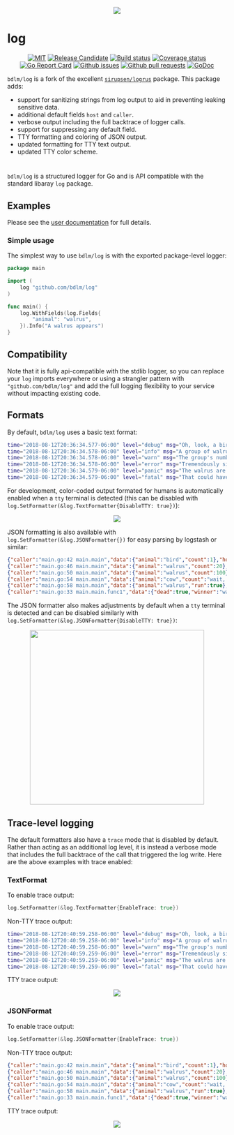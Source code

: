 <p align="center">
    <img src="https://github.com/bdlm/log/wiki/assets/images/tty.png">
</p>

# log

<p align="center">
	<a href="https://github.com/bdlm/log/blob/master/LICENSE"><img src="https://img.shields.io/badge/license-MIT-blue.svg" alt="MIT"></a>
	<a href="https://github.com/mkenney/software-guides/blob/master/STABILITY-BADGES.md#release-candidate"><img src="https://img.shields.io/badge/stability-pre--release-48c9b0.svg" alt="Release Candidate"></a>
	<a href="https://travis-ci.org/bdlm/log"><img src="https://travis-ci.org/bdlm/log.svg?branch=master" alt="Build status"></a>
	<a href="https://codecov.io/gh/bdlm/log"><img src="https://img.shields.io/codecov/c/github/bdlm/log/master.svg" alt="Coverage status"></a>
	<a href="https://goreportcard.com/report/github.com/bdlm/log"><img src="https://goreportcard.com/badge/github.com/bdlm/log" alt="Go Report Card"></a>
	<a href="https://github.com/bdlm/log/issues"><img src="https://img.shields.io/github/issues-raw/bdlm/log.svg" alt="Github issues"></a>
	<a href="https://github.com/bdlm/log/pulls"><img src="https://img.shields.io/github/issues-pr/bdlm/log.svg" alt="Github pull requests"></a>
	<a href="https://godoc.org/github.com/bdlm/log"><img src="https://godoc.org/github.com/bdlm/log?status.svg" alt="GoDoc"></a>
</p>

`bdlm/log` is a fork of the excellent [`sirupsen/logrus`](https://github.com/sirupsen/logrus) package. This package adds:

* support for sanitizing strings from log output to aid in preventing leaking sensitive data.
* additional default fields `host` and `caller`.
* verbose output including the full backtrace of logger calls.
* support for suppressing any default field.
* TTY formatting and coloring of JSON output.
* updated formatting for TTY text output.
* updated TTY color scheme.

#

`bdlm/log` is a structured logger for Go and is API compatible with the standard libaray `log` package.

## Examples

Please see the [user documentation](https://github.com/bdlm/log/wiki) for full details.

### Simple usage

The simplest way to use `bdlm/log` is with the exported package-level logger:

```go
package main

import (
    log "github.com/bdlm/log"
)

func main() {
    log.WithFields(log.Fields{
        "animal": "walrus",
    }).Info("A walrus appears")
}
```

## Compatibility

Note that it is fully api-compatible with the stdlib logger, so you can replace your `log` imports everywhere or using a strangler pattern with `"github.com/bdlm/log"` and add the full logging flexibility to your service without impacting existing code.

## Formats

By default, `bdlm/log` uses a basic text format:
```sh
time="2018-08-12T20:36:34.577-06:00" level="debug" msg="Oh, look, a bird..." data.animal="bird" data.count=1 caller="main.go:42 main.main" host="myhost"
time="2018-08-12T20:36:34.578-06:00" level="info" msg="A group of walrus emerges from the ocean" data.animal="walrus" data.count=20 caller="main.go:46 main.main" host="myhost"
time="2018-08-12T20:36:34.578-06:00" level="warn" msg="The group's number increased tremendously!" data.animal="walrus" data.count=100 caller="main.go:50 main.main" host="myhost"
time="2018-08-12T20:36:34.578-06:00" level="error" msg="Tremendously sized cow enters the ocean." data.animal="cow" data.count="wait, what?" caller="main.go:54 main.main" host="myhost"
time="2018-08-12T20:36:34.579-06:00" level="panic" msg="The walrus are attacking!" data.animal="walrus" data.run=true caller="main.go:58 main.main" host="myhost"
time="2018-08-12T20:36:34.579-06:00" level="fatal" msg="That could have gone better..." data.dead=true data.winner="walrus" caller="main.go:33 main.main.func1" host="myhost"
```

For development, color-coded output formated for humans is automatically enabled when a `tty` terminal is detected (this can be disabled with `log.SetFormatter(&log.TextFormatter{DisableTTY: true})`):

<p align="center">
    <img src="https://github.com/bdlm/log/wiki/assets/images/tty.png">
</p>

JSON formatting is also available with `log.SetFormatter(&log.JSONFormatter{})` for easy parsing by logstash or similar:

```json
{"caller":"main.go:42 main.main","data":{"animal":"bird","count":1},"host":"myhost","level":"debug","msg":"Oh, look, a bird...","time":"2018-08-12T20:38:03.997-06:00"}
{"caller":"main.go:46 main.main","data":{"animal":"walrus","count":20},"host":"myhost","level":"info","msg":"A group of walrus emerges from the ocean","time":"2018-08-12T20:38:03.998-06:00"}
{"caller":"main.go:50 main.main","data":{"animal":"walrus","count":100},"host":"myhost","level":"warn","msg":"The group's number increased tremendously!","time":"2018-08-12T20:38:03.998-06:00"}
{"caller":"main.go:54 main.main","data":{"animal":"cow","count":"wait, what?"},"host":"myhost","level":"error","msg":"Tremendously sized cow enters the ocean.","time":"2018-08-12T20:38:03.998-06:00"}
{"caller":"main.go:58 main.main","data":{"animal":"walrus","run":true},"host":"myhost","level":"panic","msg":"The walrus are attacking!","time":"2018-08-12T20:38:03.999-06:00"}
{"caller":"main.go:33 main.main.func1","data":{"dead":true,"winner":"walrus"},"host":"myhost","level":"fatal","msg":"That could have gone better...","time":"2018-08-12T20:38:03.999-06:00"}
```

The JSON formatter also makes adjustments by default when a `tty` terminal is detected and can be disabled similarly with `log.SetFormatter(&log.JSONFormatter{DisableTTY: true})`:

<p align="center">
    <img src="https://github.com/bdlm/log/wiki/assets/images/tty-json.png" width="400px">
</p>

## Trace-level logging

The default formatters also have a `trace` mode that is disabled by default. Rather than acting as an additional log level, it is instead a verbose mode that includes the full backtrace of the call that triggered the log write. Here are the above examples with trace enabled:

### TextFormat

To enable trace output:
```go
log.SetFormatter(&log.TextFormatter{EnableTrace: true})
```

Non-TTY trace output:
```sh
time="2018-08-12T20:40:59.258-06:00" level="debug" msg="Oh, look, a bird..." data.animal="bird" data.count=1 caller="main.go:42 main.main" host="myhost" trace.0="formatter.go:83 github.com/bdlm/test/vendor/github.com/bdlm/log.getTrace" trace.1="formatter.go:156 github.com/bdlm/test/vendor/github.com/bdlm/log.getData" trace.2="text_formatter.go:93 github.com/bdlm/test/vendor/github.com/bdlm/log.(*TextFormatter).Format" trace.3="entry.go:171 github.com/bdlm/test/vendor/github.com/bdlm/log.(*Entry).write" trace.4="entry.go:147 github.com/bdlm/test/vendor/github.com/bdlm/log.Entry.log" trace.5="entry.go:196 github.com/bdlm/test/vendor/github.com/bdlm/log.(*Entry).Debug" trace.6="main.go:42 main.main" trace.7="proc.go:198 runtime.main" trace.8="asm_amd64.s:2361 runtime.goexit"
time="2018-08-12T20:40:59.258-06:00" level="info" msg="A group of walrus emerges from the ocean" data.animal="walrus" data.count=20 caller="main.go:46 main.main" host="myhost" trace.0="formatter.go:83 github.com/bdlm/test/vendor/github.com/bdlm/log.getTrace" trace.1="formatter.go:156 github.com/bdlm/test/vendor/github.com/bdlm/log.getData" trace.2="text_formatter.go:93 github.com/bdlm/test/vendor/github.com/bdlm/log.(*TextFormatter).Format" trace.3="entry.go:171 github.com/bdlm/test/vendor/github.com/bdlm/log.(*Entry).write" trace.4="entry.go:147 github.com/bdlm/test/vendor/github.com/bdlm/log.Entry.log" trace.5="entry.go:203 github.com/bdlm/test/vendor/github.com/bdlm/log.(*Entry).Info" trace.6="main.go:46 main.main" trace.7="proc.go:198 runtime.main" trace.8="asm_amd64.s:2361 runtime.goexit"
time="2018-08-12T20:40:59.258-06:00" level="warn" msg="The group's number increased tremendously!" data.animal="walrus" data.count=100 caller="main.go:50 main.main" host="myhost" trace.0="formatter.go:83 github.com/bdlm/test/vendor/github.com/bdlm/log.getTrace" trace.1="formatter.go:156 github.com/bdlm/test/vendor/github.com/bdlm/log.getData" trace.2="text_formatter.go:93 github.com/bdlm/test/vendor/github.com/bdlm/log.(*TextFormatter).Format" trace.3="entry.go:171 github.com/bdlm/test/vendor/github.com/bdlm/log.(*Entry).write" trace.4="entry.go:147 github.com/bdlm/test/vendor/github.com/bdlm/log.Entry.log" trace.5="entry.go:215 github.com/bdlm/test/vendor/github.com/bdlm/log.(*Entry).Warn" trace.6="main.go:50 main.main" trace.7="proc.go:198 runtime.main" trace.8="asm_amd64.s:2361 runtime.goexit"
time="2018-08-12T20:40:59.259-06:00" level="error" msg="Tremendously sized cow enters the ocean." data.animal="cow" data.count="wait, what?" caller="main.go:54 main.main" host="myhost" trace.0="formatter.go:83 github.com/bdlm/test/vendor/github.com/bdlm/log.getTrace" trace.1="formatter.go:156 github.com/bdlm/test/vendor/github.com/bdlm/log.getData" trace.2="text_formatter.go:93 github.com/bdlm/test/vendor/github.com/bdlm/log.(*TextFormatter).Format" trace.3="entry.go:171 github.com/bdlm/test/vendor/github.com/bdlm/log.(*Entry).write" trace.4="entry.go:147 github.com/bdlm/test/vendor/github.com/bdlm/log.Entry.log" trace.5="entry.go:227 github.com/bdlm/test/vendor/github.com/bdlm/log.(*Entry).Error" trace.6="main.go:54 main.main" trace.7="proc.go:198 runtime.main" trace.8="asm_amd64.s:2361 runtime.goexit"
time="2018-08-12T20:40:59.259-06:00" level="panic" msg="The walrus are attacking!" data.animal="walrus" data.run=true caller="main.go:58 main.main" host="myhost" trace.0="formatter.go:83 github.com/bdlm/test/vendor/github.com/bdlm/log.getTrace" trace.1="formatter.go:156 github.com/bdlm/test/vendor/github.com/bdlm/log.getData" trace.2="text_formatter.go:93 github.com/bdlm/test/vendor/github.com/bdlm/log.(*TextFormatter).Format" trace.3="entry.go:171 github.com/bdlm/test/vendor/github.com/bdlm/log.(*Entry).write" trace.4="entry.go:147 github.com/bdlm/test/vendor/github.com/bdlm/log.Entry.log" trace.5="entry.go:242 github.com/bdlm/test/vendor/github.com/bdlm/log.(*Entry).Panic" trace.6="main.go:58 main.main" trace.7="proc.go:198 runtime.main" trace.8="asm_amd64.s:2361 runtime.goexit"
time="2018-08-12T20:40:59.259-06:00" level="fatal" msg="That could have gone better..." data.dead=true data.winner="walrus" caller="main.go:33 main.main.func1" host="myhost" trace.0="formatter.go:83 github.com/bdlm/test/vendor/github.com/bdlm/log.getTrace" trace.1="formatter.go:156 github.com/bdlm/test/vendor/github.com/bdlm/log.getData" trace.2="text_formatter.go:93 github.com/bdlm/test/vendor/github.com/bdlm/log.(*TextFormatter).Format" trace.3="entry.go:171 github.com/bdlm/test/vendor/github.com/bdlm/log.(*Entry).write" trace.4="entry.go:147 github.com/bdlm/test/vendor/github.com/bdlm/log.Entry.log" trace.5="entry.go:234 github.com/bdlm/test/vendor/github.com/bdlm/log.(*Entry).Fatal" trace.6="main.go:33 main.main.func1" trace.7="asm_amd64.s:573 runtime.call32" trace.8="panic.go:505 runtime.gopanic" trace.9="entry.go:155 github.com/bdlm/test/vendor/github.com/bdlm/log.Entry.log" trace.10="entry.go:242 github.com/bdlm/test/vendor/github.com/bdlm/log.(*Entry).Panic" trace.11="main.go:58 main.main" trace.12="proc.go:198 runtime.main" trace.13="asm_amd64.s:2361 runtime.goexit"
```

TTY trace output:
<p align="center">
    <img src="https://github.com/bdlm/log/wiki/assets/images/tty-trace.png">
</p>

### JSONFormat

To enable trace output:
```go
log.SetFormatter(&log.JSONFormatter{EnableTrace: true})
```

Non-TTY trace output:
```json
{"caller":"main.go:42 main.main","data":{"animal":"bird","count":1},"host":"myhost","level":"debug","msg":"Oh, look, a bird...","time":"2018-08-12T20:43:17.410-06:00","trace":["formatter.go:83 github.com/bdlm/test/vendor/github.com/bdlm/log.getTrace","formatter.go:156 github.com/bdlm/test/vendor/github.com/bdlm/log.getData","json_formatter.go:76 github.com/bdlm/test/vendor/github.com/bdlm/log.(*JSONFormatter).Format","entry.go:171 github.com/bdlm/test/vendor/github.com/bdlm/log.(*Entry).write","entry.go:147 github.com/bdlm/test/vendor/github.com/bdlm/log.Entry.log","entry.go:196 github.com/bdlm/test/vendor/github.com/bdlm/log.(*Entry).Debug","main.go:42 main.main","proc.go:198 runtime.main","asm_amd64.s:2361 runtime.goexit"]}
{"caller":"main.go:46 main.main","data":{"animal":"walrus","count":20},"host":"myhost","level":"info","msg":"A group of walrus emerges from the ocean","time":"2018-08-12T20:43:17.411-06:00","trace":["formatter.go:83 github.com/bdlm/test/vendor/github.com/bdlm/log.getTrace","formatter.go:156 github.com/bdlm/test/vendor/github.com/bdlm/log.getData","json_formatter.go:76 github.com/bdlm/test/vendor/github.com/bdlm/log.(*JSONFormatter).Format","entry.go:171 github.com/bdlm/test/vendor/github.com/bdlm/log.(*Entry).write","entry.go:147 github.com/bdlm/test/vendor/github.com/bdlm/log.Entry.log","entry.go:203 github.com/bdlm/test/vendor/github.com/bdlm/log.(*Entry).Info","main.go:46 main.main","proc.go:198 runtime.main","asm_amd64.s:2361 runtime.goexit"]}
{"caller":"main.go:50 main.main","data":{"animal":"walrus","count":100},"host":"myhost","level":"warn","msg":"The group's number increased tremendously!","time":"2018-08-12T20:43:17.411-06:00","trace":["formatter.go:83 github.com/bdlm/test/vendor/github.com/bdlm/log.getTrace","formatter.go:156 github.com/bdlm/test/vendor/github.com/bdlm/log.getData","json_formatter.go:76 github.com/bdlm/test/vendor/github.com/bdlm/log.(*JSONFormatter).Format","entry.go:171 github.com/bdlm/test/vendor/github.com/bdlm/log.(*Entry).write","entry.go:147 github.com/bdlm/test/vendor/github.com/bdlm/log.Entry.log","entry.go:215 github.com/bdlm/test/vendor/github.com/bdlm/log.(*Entry).Warn","main.go:50 main.main","proc.go:198 runtime.main","asm_amd64.s:2361 runtime.goexit"]}
{"caller":"main.go:54 main.main","data":{"animal":"cow","count":"wait, what?"},"host":"myhost","level":"error","msg":"Tremendously sized cow enters the ocean.","time":"2018-08-12T20:43:17.411-06:00","trace":["formatter.go:83 github.com/bdlm/test/vendor/github.com/bdlm/log.getTrace","formatter.go:156 github.com/bdlm/test/vendor/github.com/bdlm/log.getData","json_formatter.go:76 github.com/bdlm/test/vendor/github.com/bdlm/log.(*JSONFormatter).Format","entry.go:171 github.com/bdlm/test/vendor/github.com/bdlm/log.(*Entry).write","entry.go:147 github.com/bdlm/test/vendor/github.com/bdlm/log.Entry.log","entry.go:227 github.com/bdlm/test/vendor/github.com/bdlm/log.(*Entry).Error","main.go:54 main.main","proc.go:198 runtime.main","asm_amd64.s:2361 runtime.goexit"]}
{"caller":"main.go:58 main.main","data":{"animal":"walrus","run":true},"host":"myhost","level":"panic","msg":"The walrus are attacking!","time":"2018-08-12T20:43:17.411-06:00","trace":["formatter.go:83 github.com/bdlm/test/vendor/github.com/bdlm/log.getTrace","formatter.go:156 github.com/bdlm/test/vendor/github.com/bdlm/log.getData","json_formatter.go:76 github.com/bdlm/test/vendor/github.com/bdlm/log.(*JSONFormatter).Format","entry.go:171 github.com/bdlm/test/vendor/github.com/bdlm/log.(*Entry).write","entry.go:147 github.com/bdlm/test/vendor/github.com/bdlm/log.Entry.log","entry.go:242 github.com/bdlm/test/vendor/github.com/bdlm/log.(*Entry).Panic","main.go:58 main.main","proc.go:198 runtime.main","asm_amd64.s:2361 runtime.goexit"]}
{"caller":"main.go:33 main.main.func1","data":{"dead":true,"winner":"walrus"},"host":"myhost","level":"fatal","msg":"That could have gone better...","time":"2018-08-12T20:43:17.411-06:00","trace":["formatter.go:83 github.com/bdlm/test/vendor/github.com/bdlm/log.getTrace","formatter.go:156 github.com/bdlm/test/vendor/github.com/bdlm/log.getData","json_formatter.go:76 github.com/bdlm/test/vendor/github.com/bdlm/log.(*JSONFormatter).Format","entry.go:171 github.com/bdlm/test/vendor/github.com/bdlm/log.(*Entry).write","entry.go:147 github.com/bdlm/test/vendor/github.com/bdlm/log.Entry.log","entry.go:234 github.com/bdlm/test/vendor/github.com/bdlm/log.(*Entry).Fatal","main.go:33 main.main.func1","asm_amd64.s:573 runtime.call32","panic.go:505 runtime.gopanic","entry.go:155 github.com/bdlm/test/vendor/github.com/bdlm/log.Entry.log","entry.go:242 github.com/bdlm/test/vendor/github.com/bdlm/log.(*Entry).Panic","main.go:58 main.main","proc.go:198 runtime.main","asm_amd64.s:2361 runtime.goexit"]}
```

TTY trace output:
<p align="center">
    <img src="https://github.com/bdlm/log/wiki/assets/images/tty-json-trace.png">
</p>
